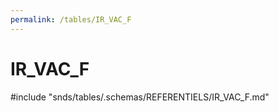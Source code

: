 ```yaml
---
permalink: /tables/IR_VAC_F
---
```

# IR\_VAC\_F
<!-- SPDX-License-Identifier: MPL-2.0 -->

<!-- ATTENTION : Ne pas supprimer ou modifier la ligne ci-dessous -->
#include "snds/tables/.schemas/REFERENTIELS/IR_VAC_F.md"
<!-- ATTENTION : Ne pas supprimer ou modifier la ligne ci-dessus -->
